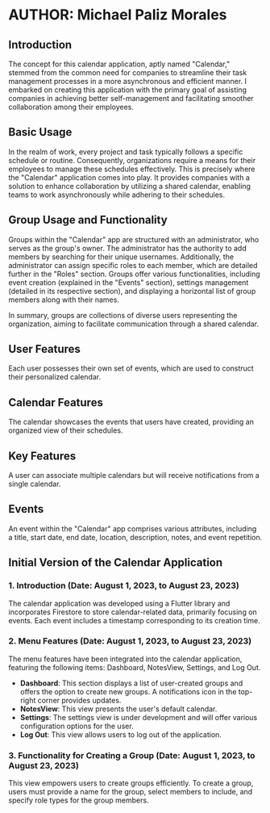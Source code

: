# AUTHOR: Michael Paliz Morales

## Introduction
The concept for this calendar application, aptly named "Calendar," stemmed from the common need for companies to streamline their task management processes in a more asynchronous and efficient manner. I embarked on creating this application with the primary goal of assisting companies in achieving better self-management and facilitating smoother collaboration among their employees.

## Basic Usage
In the realm of work, every project and task typically follows a specific schedule or routine. Consequently, organizations require a means for their employees to manage these schedules effectively. This is precisely where the "Calendar" application comes into play. It provides companies with a solution to enhance collaboration by utilizing a shared calendar, enabling teams to work asynchronously while adhering to their schedules.

## Group Usage and Functionality
Groups within the "Calendar" app are structured with an administrator, who serves as the group's owner. The administrator has the authority to add members by searching for their unique usernames. Additionally, the administrator can assign specific roles to each member, which are detailed further in the "Roles" section. Groups offer various functionalities, including event creation (explained in the "Events" section), settings management (detailed in its respective section), and displaying a horizontal list of group members along with their names.

In summary, groups are collections of diverse users representing the organization, aiming to facilitate communication through a shared calendar.

## User Features
Each user possesses their own set of events, which are used to construct their personalized calendar.

## Calendar Features
The calendar showcases the events that users have created, providing an organized view of their schedules.

## Key Features
A user can associate multiple calendars but will receive notifications from a single calendar.

## Events
An event within the "Calendar" app comprises various attributes, including a title, start date, end date, location, description, notes, and event repetition.

## Initial Version of the Calendar Application
### 1. Introduction (Date: August 1, 2023, to August 23, 2023)
The calendar application was developed using a Flutter library and incorporates Firestore to store calendar-related data, primarily focusing on events. Each event includes a timestamp corresponding to its creation time.

### 2. Menu Features (Date: August 1, 2023, to August 23, 2023)
The menu features have been integrated into the calendar application, featuring the following items: Dashboard, NotesView, Settings, and Log Out.

- **Dashboard**: This section displays a list of user-created groups and offers the option to create new groups. A notifications icon in the top-right corner provides updates.
- **NotesView**: This view presents the user's default calendar.
- **Settings**: The settings view is under development and will offer various configuration options for the user.
- **Log Out**: This view allows users to log out of the application.

### 3. Functionality for Creating a Group (Date: August 1, 2023, to August 23, 2023)
This view empowers users to create groups efficiently. To create a group, users must provide a name for the group, select members to include, and specify role types for the group members.
